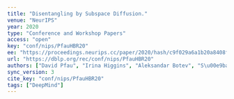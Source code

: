 ```yaml
---
title: "Disentangling by Subspace Diffusion."
venue: "NeurIPS"
year: 2020
type: "Conference and Workshop Papers"
access: "open"
key: "conf/nips/PfauHBR20"
ee: "https://proceedings.neurips.cc/paper/2020/hash/c9f029a6a1b20a8408f372351b321dd8-Abstract.html"
url: "https://dblp.org/rec/conf/nips/PfauHBR20"
authors: ["David Pfau", "Irina Higgins", "Aleksandar Botev", "S\u00e9bastien Racani\u00e8re"]
sync_version: 3
cite_key: "conf/nips/PfauHBR20"
tags: ["DeepMind"]
---
```

